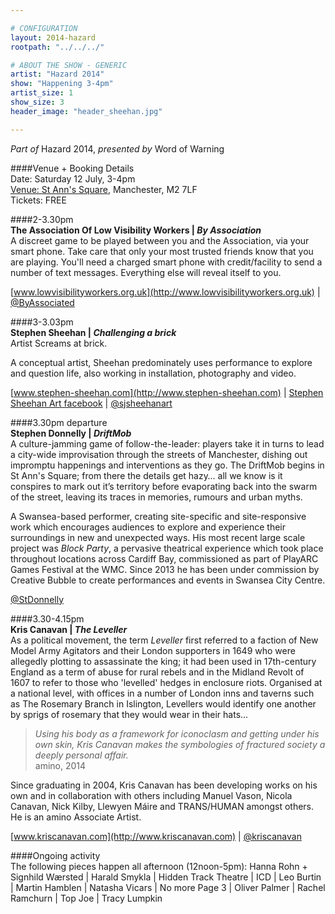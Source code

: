 ```yaml
---

# CONFIGURATION
layout: 2014-hazard
rootpath: "../../../"

# ABOUT THE SHOW - GENERIC
artist: "Hazard 2014"
show: "Happening 3-4pm"
artist_size: 1
show_size: 3
header_image: "header_sheehan.jpg"

---
```

*Part of* Hazard 2014, *presented by* Word of Warning       
     
####Venue + Booking Details        
Date: Saturday 12 July, 3-4pm       
[Venue: St Ann's Square](http://bit.ly/1wrGmvW), Manchester, M2 7LF      
Tickets: FREE    
         
####2-3.30pm             
**The Association Of Low Visibility Workers | *By Association***               
A discreet game to be played between you and the Association, via your smart phone. Take care that only your most trusted friends know that you are playing. You'll need a charged smart phone with credit/facility to send a number of text messages. Everything else will reveal itself to you.              
              
[www.lowvisibilityworkers.org.uk](http://www.lowvisibilityworkers.org.uk) | [@ByAssociated](http://twitter.com/ByAssociated)            
               
####3-3.03pm               
**Stephen Sheehan | *Challenging a brick***             
Artist Screams at brick.            
            
A conceptual artist, Sheehan predominately uses performance to explore and question life, also working in installation, photography and video.                 
              
[www.stephen-sheehan.com](http://www.stephen-sheehan.com) | [Stephen Sheehan Art facebook](http://www.facebook.com/StephenSheehanArt) | [@sjsheehanart](http://twitter.com/sjsheehanart)              
              
####3.30pm departure                
**Stephen Donnelly | *DriftMob***               
A culture-jamming game of follow-the-leader: players take it in turns to lead a city-wide improvisation through the streets of Manchester, dishing out impromptu happenings and interventions as they go. The DriftMob begins in St Ann's Square; from there the details get hazy… all we know is it conspires to mark out it’s territory before evaporating back into the swarm of the street, leaving its traces in memories, rumours and urban myths.                 
                
A Swansea-based performer, creating site-specific and site-responsive work which encourages audiences to explore and experience their surroundings in new and unexpected ways. His most recent large scale project was *Block Party*, a pervasive theatrical experience which took place throughout locations across Cardiff Bay, commissioned as part of PlayARC Games Festival at the WMC. Since 2013 he has been under commission by Creative Bubble to create performances and events in Swansea City Centre.           
                  
[@StDonnelly](http://twitter.com/StDonnelly)           
               
####3.30-4.15pm              
**Kris Canavan | *The Leveller***                
As a political movement, the term *Leveller* first referred to a faction of New Model Army Agitators and their London supporters in 1649 who were allegedly plotting to assassinate the king; it had been used in 17th-century England as a term of abuse for rural rebels and in the Midland Revolt of 1607 to refer to those who 'levelled' hedges in enclosure riots. Organised at a national level, with offices in a number of London inns and taverns such as The Rosemary Branch in Islington, Levellers would identify one another by sprigs of rosemary that they would wear in their hats...              
            
>*Using his body as a framework for iconoclasm and getting under his own skin, Kris Canavan makes the symbologies of fractured society a deeply personal affair.*<br>amino, 2014                
               
Since graduating in 2004, Kris Canavan has been developing works on his own and in collaboration with others including Manuel Vason, Nicola Canavan, Nick Kilby, Llewyen Máire and TRANS/HUMAN amongst others. He is an amino Associate Artist.          
                
[www.kriscanavan.com](http://www.kriscanavan.com) | [@kriscanavan](http://twitter.com/kriscanavan)               
                 
####Ongoing activity               
The following pieces happen all afternoon (12noon-5pm): Hanna Rohn + Signhild Wærsted | Harald Smykla | Hidden Track Theatre | ICD | Leo Burtin | Martin Hamblen | Natasha Vicars | No more Page 3 | Oliver Palmer | Rachel Ramchurn | Top Joe | Tracy Lumpkin
